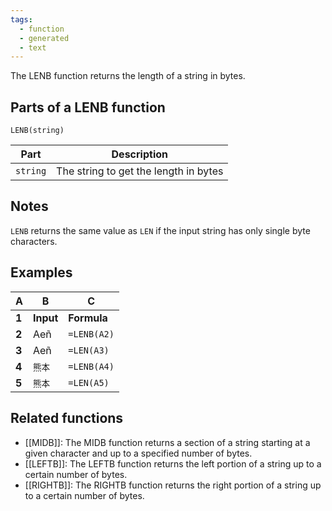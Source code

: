 ```yaml
---
tags:
  - function
  - generated
  - text
---
```


The LENB function returns the length of a string in bytes.

Parts of a LENB function
------------------------

`LENB(string)`

| Part | Description |
| --- | --- |
| `string` | The string to get the length in bytes |

Notes
-----

`LENB` returns the same value as `LEN` if the input string has only single byte characters.

Examples
--------

| A | B | C |
| --- | --- | --- |
| **1** | **Input** | **Formula** | **Output** |
| **2** | Aeñ | `=LENB(A2)` | 3 |
| **3** | Aeñ | `=LEN(A3)` | 3 |
| **4** | `熊本` | `=LENB(A4)` | 4 |
| **5** | `熊本` | `=LEN(A5)` | 2 |

Related functions
-----------------

* [[MIDB]]: ​The MIDB function returns a section of a string starting at a given character and up to a specified number of bytes.
* [[LEFTB]]: The LEFTB function returns the left portion of a string up to a certain number of bytes.
* [[RIGHTB]]: The RIGHTB function returns the right portion of a string up to a certain number of bytes.